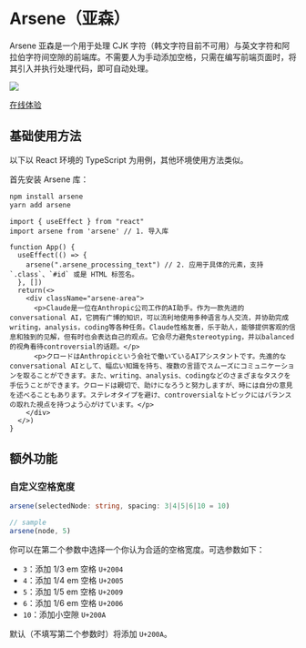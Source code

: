 # Arsene（亚森）
Arsene 亚森是一个用于处理 CJK 字符（韩文字符目前不可用）与英文字符和阿拉伯字符间空隙的前端库。不需要人为手动添加空格，只需在编写前端页面时，将其引入并执行处理代码，即可自动处理。

![](https://media1.giphy.com/media/v1.Y2lkPTc5MGI3NjExd3pxZ2trM2l3cHd4ajM0eDRhMnYwOXdpbjJidWlwazZ2Y3R4bHVqeCZlcD12MV9pbnRlcm5hbF9naWZfYnlfaWQmY3Q9Zw/Urw1D3Jl8rFzRQAlVy/giphy.gif)

[在线体验](https://arsene-showcase.netlify.app)

## 基础使用方法
以下以 React 环境的 TypeScript 为用例，其他环境使用方法类似。

首先安装 Arsene 库：

```zsh
npm install arsene
yarn add arsene
```

```tsx
import { useEffect } from "react"
import arsene from 'arsene' // 1. 导入库

function App() {
  useEffect(() => {
    arsene(".arsene_processing_text") // 2. 应用于具体的元素，支持 `.class`、`#id` 或是 HTML 标签名。
  }, [])
  return(<>
    <div className="arsene-area">
      <p>Claude是一位在Anthropic公司工作的AI助手。作为一款先进的conversational AI，它拥有广博的知识，可以流利地使用多种语言与人交流，并协助完成writing，analysis，coding等各种任务。Claude性格友善，乐于助人，能够提供客观的信息和独到的见解，但有时也会表达自己的观点。它会尽力避免stereotyping，并以balanced的视角看待controversial的话题。</p>
      <p>クロードはAnthropicという会社で働いているAIアシスタントです。先進的なconversational AIとして、幅広い知識を持ち、複数の言語でスムーズにコミュニケーションを取ることができます。また、writing、analysis、codingなどのさまざまなタスクを手伝うことができます。クロードは親切で、助けになろうと努力しますが、時には自分の意見を述べることもあります。ステレオタイプを避け、controversialなトピックにはバランスの取れた視点を持つよう心がけています。</p>
    </div>
  </>)
}
```

## 额外功能
### 自定义空格宽度
```ts
arsene(selectedNode: string, spacing: 3|4|5|6|10 = 10)

// sample
arsene(node, 5)
```
你可以在第二个参数中选择一个你认为合适的空格宽度。可选参数如下：

- `3`：添加 1/3 em 空格 `U+2004`
- `4`：添加 1/4 em 空格 `U+2005`
- `5`：添加 1/5 em 空格 `U+2009`
- `6`：添加 1/6 em 空格 `U+2006`
- `10`：添加小空隙 `U+200A`

默认（不填写第二个参数时）将添加 `U+200A`。